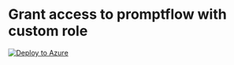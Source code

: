 # Grant access to promptflow with custom role
[![Deploy to Azure](https://aka.ms/deploytoazurebutton)](https%3A%2F%2Fgithub.com%2Fcloga%2Fazure-quickstart-templates%2Fblob%2Flochen%2Fpromptflow%2Fquickstarts%2Fmicrosoft.machinelearningservices%2Fmachine-learning-prompt-flow%2Fassign-custom-role%2Fazuredeploy.json)

